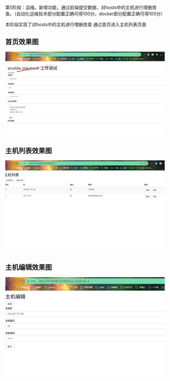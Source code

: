 第5阶段：运维。新增功能，通过前端提交数据，对hosts中的主机进行增删改查。（自动化运维技术部分配置正确可得100分，docker部分配置正确可得100分）

本阶段实现了对hosts中的主机进行增删改查
通过首页进入主机列表页面
## 首页效果图
![首页效果图](images/1.png)
## 主机列表效果图
![主机列表效果图](images/2.png)
## 主机编辑效果图
![主机编辑效果图](images/3.png)
